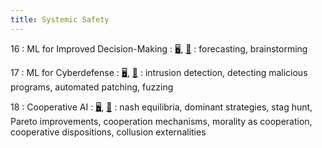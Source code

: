 ```yaml
---
title: Systemic Safety
---
```


16
: ML for Improved Decision-Making
    : [🖥️](https://docs.google.com/presentation/d/1HmbLzwmx4IiqoIlhoZ0uDTdLxCP31O3XM9mhJOlJRYM/edit?usp=sharing), [📖]()
: forecasting, brainstorming

17
: ML for Cyberdefense
  : [🖥️](https://docs.google.com/presentation/d/169h2BwK8U7CvPPYiCMEww3NxvpdKEP-Aes_iE5PS6pA/edit?usp=sharing), [📖]()
: intrusion detection, detecting malicious programs, automated patching, fuzzing

18
: Cooperative AI
  : [🖥️](https://docs.google.com/presentation/d/1d5dryLUmW2bqQaCak4PxOPD3gqk2qeeW2ZwAB74ixhQ/edit?usp=sharing), [📖]()
: nash equilibria, dominant strategies, stag hunt, Pareto improvements, cooperation mechanisms, morality as cooperation, cooperative dispositions, collusion externalities
